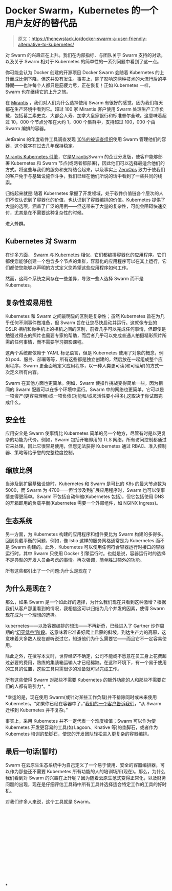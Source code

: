 # Docker Swarm，Kubernetes 的一个用户友好的替代品

> 原文：<https://thenewstack.io/docker-swarm-a-user-friendly-alternative-to-kubernetes/>

对 Swarm 的兴趣正在上升。我们在内部指标、与团队关于 Swarm 支持的对话，以及关于 Swarm 相对于 Kubernetes 的简单性的一系列问题中看到了这一点。

你可能会认为 Docker 创建的开源项目 Docker Swarm 会随着 Kubernetes 的上升而成比例下降，但这并没有发生。事实上，除了影响这两种技术的大流行后的平静期——也许每个人都只是筋疲力尽，正在恢复！正如 Kubernetes 一样，Swarm 也在继续它的上升之旅。

在 [Mirantis](https://www.mirantis.com/?utm_content=inline-mention) ，我们对人们为什么选择使用 Swarm 有很好的感觉，因为我们每天都在生产环境中看到它。超过 100 家 Mirantis 客户使用 Swarm 处理生产工作负载，包括葛兰素史克、大都会人寿、加拿大皇家银行和标准普尔全球。这意味着超过 10，000 个节点分布在大约 1，000 个集群中，支持超过 100，000 个由 Swarm 编排的容器。

JetBrains 的年度软件工具调查发现 [10%的被调查组织](https://www.jetbrains.com/lp/devecosystem-2022/devops/#what-container-orchestration-services-do-you-use-in-production-if-any-)使用 Swarm 管理他们的容器，这个数字在过去几年保持稳定。

[Mirantis Kubernetes 引擎](https://www.mirantis.com/software/swarm/)，它是[Mirantis](https://www.mirantis.com/?utm_content=inline-mention)Swarm 的企业分发版，使客户能够部署 Kubernetes 和 Swarm 节点(或两者都部署)，因此他们可以选择最适合他们的方式。将这些与我们的服务和支持结合起来，以及事实上 [ZeroOps](https://www.mirantis.com/zeroops/) 致力于使我们的客户免于与基础设施作斗争，我们已经在他们所说的话中看到了一些共同的线索。

归结起来就是:随着 Kubernetes 掌握了开发领域，处于软件价值链各个层次的人们不仅认识到了容器化的价值，也认识到了容器编排的价值。Kubernetes 提供了大量的选项，涵盖了广泛的用例——但这带来了大量的复杂性，可能会阻碍快速交付，尤其是在不需要这种复杂性的时候。

进入蜂群。

## Kubernetes 对 Swarm

在许多方面， [Swarm 与 Kubernetes](https://thenewstack.io/kubernetes-vs-docker-swarm-whats-the-difference/) 相似，它们都编排容器化的应用程序。它们都使您能够创建一个包含多个节点的集群，容器化的应用程序可以在其上运行，它们都使您能够以声明的方式定义您希望这些应用程序如何工作。

然而，这两个系统之间存在一些差异，导致一些人选择 Swarm 而不是 Kubernetes。

## 复杂性或易用性

Kubernetes 和 Swarm 之间最明显的区别是复杂性；虽然 Kubernetes 旨在为几乎任何不测事件做准备，但 Swarm 旨在让您尽快启动并运行。这就像专业的 DSLR 相机和你手机上的相机之间的区别，前者几乎可以完成任何事情，但即使是勉强过得去的照片也需要专家的帮助，而后者几乎可以完成普通人拍摄精彩照片所需的任何事情，而不需要学习摄影课程。

这两个系统都依赖于 YAML 标记语言，但是 Kubernetes 使用了对象的概念，例如 pod、服务、部署等等，所有这些都是独立创建的，然后放在一起组成整个应用程序，Swarm 更全面地定义应用程序，以一种人类更可读(和可理解)的方式一次定义所有内容。

Swarm 在其他方面也更简单。例如，Swarm 使操作挑战变得简单一些，因为相同的 Swarm 配置可以在多个环境中运行。Swarm 中的网络也更简单，它可以是一项资产(更容易理解)或一项负债(功能和/或灵活性要小得多),这取决于你试图完成什么。

## 安全性

应用安全是 Swarm 使事情比 Kubernetes 简单的另一个地方，尽管有时是以更复杂的功能为代价。例如，Swarm 包括开箱即用的 TLS 网络，所有访问控制都通过它来处理。因此它很容易使用，但您无法获得 Kubernetes 通过 RBAC、准入控制器、策略等给予您的完整粒度控制。

## 缩放比例

当涉及到扩展基础设施时，Kubernetes 和 Swarm 是可比的 K8s 的最大节点数为 5000，而 Swarm 为 4700——但当涉及到扩展应用程序时，Swarm 也可以使事情变得更简单。Swarm 不包括自动伸缩(Kubernetes 包括)，但它包括使用 DNS 的开箱即用的负载平衡(Kubernetes 需要一个外部组件，如 NGINX Ingress)。

## 生态系统

另一方面，为 Kubernetes 构建的应用程序和组件要比为 Swarm 构建的多得多。回到负载平衡的问题，例如，像 Istio 这样的服务网格通常是为 Kubernetes 而不是 Swarm 构建的。此外，Kubernetes 可以使用任何符合容器运行时接口的容器运行时，其中 Swarm 只使用 Docker 引擎运行时。也就是说，容器运行时的选择不是典型的开发人员会考虑的事情。再次强调，简单胜过额外的功能。

所有这些都引出了一个问题:为什么是现在？

## **为什么是现在？**

那么，如果 Swarm 是一个如此好的选择，为什么我们现在只看到这种激增？根据我们从客户那里看到的情况，我相信这可以归结为几个并发的因素，使得 Swarm 现在成为一个理想的选择。

kubernetes——以及容器编排的想法——不再新奇，已经进入了 Gartner 炒作周期的“[幻灭低谷”阶段](https://thenewstack.io/ubuntu-server-struggles-with-post-docker-kubernetes-installs/)。这意味着它准备好爬上启蒙的斜坡，到达生产力的高原，这意味着大多数人现在都听说过它，知道他们为什么需要它——而且它不一定容易使用。

除此之外，在撰写本文时，世界经济不确定，公司不能或不愿意在员工身上花费超过必要的费用，熟练的集装箱运输人才已经稀缺。在这种环境下，有一个易于使用的工具的位置，这些工具只需很少的准备就可以完成工作。

所有这些使得 Swarm 对那些不需要 Kubernetes 的额外功能的人和那些不需要它们的人都有吸引力*。*

 *幸运的是，现在使用 Swarm(或针对某些工作负载)并不排除同时或未来使用 Kubernetes。“如果你已经在容器中了，”[我们的一个客户告诉我们](https://www.mirantis.com/cloud-case-studies/societe-generale/)，“从 Swarm 迁移到 Kubernetes 并不复杂。”

事实上，采用 Kubernetes 并不一定代表一个难度峰值；Swarm 可以作为使 Kubernetes 开发更容易的工具(如 Lagoon、Knative 等)的垫脚石，或者作为 Kubernetes 培训的垫脚石，使您的开发团队轻松进入更复杂的容器编排。

## 最后一句话(暂时)

Swarm 在云原生生态系统中为自己定义了一个易于使用、安全的容器编排器，可以作为那些还不需要 Kubernetes 所有功能的人的培训场所(现在)。那么，为什么我们看到对 Swarm 的兴趣在上升呢？因为随着云原生范式变得正常化，以及财务问题的出现，现在是仔细评估工具箱中所有工具并选择适合特定工作的工具的好时机。

对我们许多人来说，这个工具就是 Swarm。

<svg xmlns:xlink="http://www.w3.org/1999/xlink" viewBox="0 0 68 31" version="1.1"><title>Group</title> <desc>Created with Sketch.</desc></svg>*